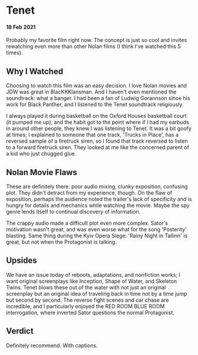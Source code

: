 # Tenet
#### 18 Feb 2021

Probably my favorite film right now. The concept is just so cool and invites rewatching even more than other Nolan films (I think I've watched this 5 times).

## Why I Watched

Choosing to watch this film was an easy decision. I love Nolan movies and JDW was great in BlacKKKlansman. And I haven't even mentioned the soundtrack: what a banger. I had been a fan of Ludwig Gorannson since his work for Black Panther, and I listened to the Tenet soundtrack religiously. 

I always played it during basketball on the Oxford Houses basketball court (it pumped me up), and the habit got to the point where if I had my earbuds in around other people, they knew I was listening to Tenet. It was a bit goofy at times; I explained to someone that one track, 'Trucks in Place', has a reversed sample of a firetruck siren, so I found that track reversed to listen to a forward firetruck siren. They looked at me like the concerned parent of a kid who just chugged glue.

## Nolan Movie Flaws

These are definitely there: poor audio mixing, clunky exposition, confusing plot. They didn't detract from my experience, though. On the flaw of exposition, perhaps the audience noted the trailer's lack of specificity and is hungry for details and mechanics while watching the movie. Maybe the spy genre lends itself to continual discovery of information.

The crappy audio made a difficult plot even more complex. Sator's motivation wasn't great, and was even worse what for the song 'Posterity' blasting. Same thing during the Kyiv Opera Siege: 'Rainy Night in Tallinn' is great, but not when the Protagonist is talking.

## Upsides

We have an issue today of reboots, adaptations, and nonfiction works; I want original screenplays like Inception, Shape of Water, and Skeleton Twins. Tenet blows these out of the water with not just an original screenplay but an original idea of traveling back in time not by a time jump but second by second. The reverse fight scenes and car chase are incredible, and I particularly enjoyed the RED ROOM BLUE ROOM interrogation, where inverted Sator questions the normal Protagonist.

## Verdict

Definitely recommend. With captions.